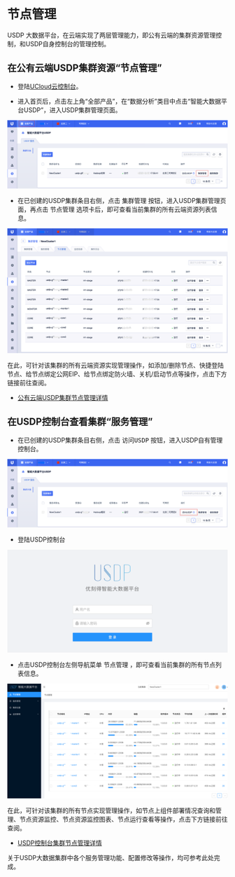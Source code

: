 # 节点管理

USDP 大数据平台，在云端实现了两层管理能力，即公有云端的集群资源管理控制，和USDP自身控制台的管理控制。

## 在公有云端USDP集群资源“节点管理”

- 登陆[UCloud云控制台](https://console.ucloud.cn/)。

- 进入首页后，点击左上角“全部产品”，在“数据分析”类目中点击“智能大数据平台USDP”，进入USDP集群管理页面。

![node_ucloud_usdp_entrance](../../images/operate/node/node_ucloud_usdp_entrance.png)

- 在已创建的USDP集群条目右侧，点击 <kbd>集群管理</kbd> 按钮，进入USDP集群管理页面，再点击 <kbd>节点管理</kbd> 选项卡后，即可查看当前集群的所有云端资源列表信息。

![node_ucloud_usdp_nodemanager](../../images/operate/node/node_ucloud_usdp_nodemanager.png)

在此，可针对该集群的所有云端资源实现管理操作，如添加/删除节点、快捷登陆节点、给节点绑定公网EIP、给节点绑定防火墙、关机/启动节点等操作，点击下方链接前往查阅。

- [公有云端USDP集群节点管理详情](/USDP/operate/node/cloud_node)

## 在USDP控制台查看集群“服务管理”

- 在已创建的USDP集群条目右侧，点击 <kbd>访问USDP</kbd> 按钮，进入USDP自有管理控制台。

![node_ucloud_usdp_console_entrance](../../images/operate/node/node_ucloud_usdp_console_entrance.png)

- 登陆USDP控制台

![node_usdp_console_entrance](../../images/operate/node/node_usdp_console_login.png)

- 点击USDP控制台左侧导航菜单 <kbd>节点管理</kbd> ，即可查看当前集群的所有节点列表信息。

![node_usdp_nodemanager](../../images/operate/node/node_usdp_nodemanager.png)

在此，可针对该集群的所有节点实现管理操作，如节点上组件部署情况查询和管理、节点资源监控、节点资源监控图表、节点运行查看等操作，点击下方链接前往查阅。

- [USDP控制台集群节点管理详情](/USDP/operate/node/usdp_node)

关于USDP大数据集群中各个服务管理功能、配置修改等操作，均可参考此处完成。

